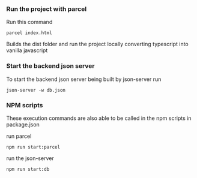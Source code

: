 ### Run the project with parcel

Run this command

```
parcel index.html
```

Builds the dist folder and run the project locally converting typescript into vanilla javascript

### Start the backend json server

To start the backend json server being built by json-server run

```
json-server -w db.json
```

### NPM scripts

These execution commands are also able to be called in the npm scripts in package.json

run parcel

```
npm run start:parcel
```

run the json-server

```
npm run start:db
```
